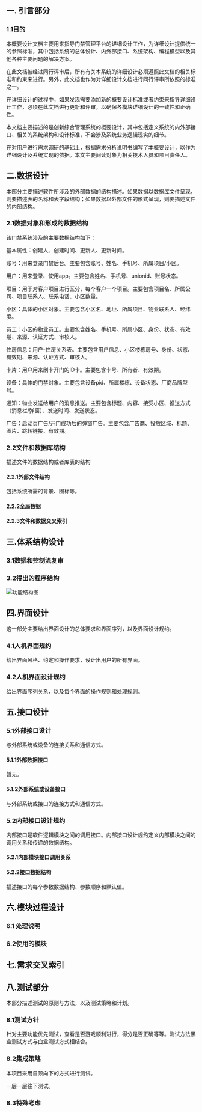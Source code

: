 ## 一. **引言部分**

###  1.1目的

本概要设计文档主要用来指导门禁管理平台的详细设计工作，为详细设计提供统一的参照标准，其中包括系统的总体设计、内外部接口、系统架构、编程模型以及其他各种主要问题的解决方案。

在此文档被经过同行评审后，所有有关本系统的详细设计必须遵照此文档的相关标准和约束来进行。另外，此文档也作为对详细设计文档进行同行评审所依照的标准之一。

在详细设计的过程中，如果发现需要添加新的概要设计标准或者约束来指导详细设计工作，必须在此文档进行更新和评审，以确保各模块详细设计的一致性和正确性。

本文档主要描述的是创新综合管理系统的概要设计，其中包括定义系统的内外部接口、相关的系统架构和设计标准，不会涉及系统业务逻辑现实的细节。

在对用户进行需求调研的基础上，根据需求分析说明书编写了本概要设计，以作为详细设计及系统实现的依据。本文主要阅读对象为相关技术人员和项目责任人。



## 二.数据设计

本部分主要描述软件所涉及的外部数据的结构描述。如果数据以数据库文件呈现，则要描述表的名称和表字段结构；如果数据以外部文件的形式呈现，则要描述文件的内部结构。

### 2.1数据对象和形成的数据结构

该门禁系统涉及的主要数据结构如下：

基本属性：创建人、创建时间、更新人、更新时间。

账号：用来登录门禁后台。主要包含账号、姓名、手机号、所属项目/小区。

用户：用来登录、使用app。主要包含姓名、手机号、unionid、账号状态。

项目：用于对客户项目进行区分，每个客户一个项目。主要包含项目名、所属公司、项目联系人、联系电话、小区数量。

小区：具体的小区对象。主要包含小区名、地址、所属项目、物业联系人、经纬度。

员工：小区的物业员工。主要包含姓名、手机号、所属小区、身份、状态、有效期、来源、认证方式、审核人。

住房信息：用户-住房关系表。主要包含用户信息、小区楼栋房号、身份、状态、有效期、来源、认证方式、审核人。

卡片：用户用来刷卡开门的ID卡。主要包含卡号、所有者、有效期。

设备：具体的门禁对象。主要包含设备pid、所属楼栋、设备状态、厂商品牌型号。

通知：物业发送给用户的消息推送。主要包含标题、内容、接受小区、推送方式（消息栏/弹窗）、发送时间、发送状态。

广告：启动页广告/开门成功后的弹窗广告。主要包含广告商、投放区域、标题、图片、跳转链接、有效期。

### 2.2文件和数据库结构

描述文件的数据结构或者库表的结构

#### 2.2.1外部文件结构

 包括系统所需的背景、图标等。

#### 2.2.2全局数据



#### 2.2.3文件和数据交叉索引



 

## 三.体系结构设计

### 3.1数据和控制流复审



### 3.2得出的程序结构



 ![功能结构图](./static/功能结构图.png)

 

 

## 四.界面设计
这一部分主要给出界面设计的总体要求和界面序列，以及界面设计规约。

### 4.1人机界面规约

给出界面风格、约定和操作要求，设计出用户的所有界面。

### 4.2人机界面设计规约
给出界面序列关系，以及每个界面的操作规则和处理规则。

 

## 五.接口设计

### 5.1外部接口设计

与外部系统或设备的连接关系和通信方式。

#### 5.1.1外部数据接口

暂无。

#### 5.1.2外部系统或设备接口

与外部系统或接口的连接方式和通信方式。

### 5.2内部接口设计规约

内部接口是软件逻辑模块之间的调用接口。内部接口设计规约定义内部模块之间的调用关系和传递的数据结构。

#### 5.2.1内部模块接口调用关系

 

#### 5.2.2接口数据结构

描述接口的每个参数数据结构、参数顺序和默认值。



## 六.模块过程设计

### 6.1 处理说明



### 6.2使用的模块



## 七.需求交叉索引

 

## 八.测试部分

本部分描述测试的原则与方法，以及测试策略和计划。

### 8.1测试方针

针对主要功能优先测试，查看是否游戏顺利进行，得分是否正确等等。测试方法黑盒测试方式与白盒测试方式相结合。

### 8.2集成策略

本项目采用自顶向下的方式进行测试。

一层一层往下测试。

### 8.3特殊考虑

